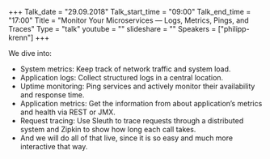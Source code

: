 +++
Talk_date = "29.09.2018"
Talk_start_time = "09:00"
Talk_end_time = "17:00"
Title = "Monitor Your Microservices — Logs, Metrics, Pings, and Traces"
Type = "talk"
youtube = ""
slideshare = ""
Speakers = ["philipp-krenn"]
+++

<p>We dive into:

<ul>
<li>System metrics: Keep track of network traffic and system load.</li>
<li>Application logs: Collect structured logs in a central location.</li>
<li>Uptime monitoring: Ping services and actively monitor their availability and response time.</li>
<li>Application metrics: Get the information from about application’s metrics and health via REST or JMX.</li>
<li>Request tracing: Use Sleuth to trace requests through a distributed system and Zipkin to show how long each call takes.</li>
<li>And we will do all of that live, since it is so easy and much more interactive that way.</li>
</ul>
</p>